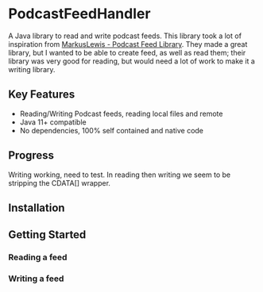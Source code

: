 # PodcastFeedHandler
A Java library to read and write podcast feeds. This library took a lot of inspiration from [MarkusLewis - Podcast Feed Library](https://github.com/MarkusLewis/Podcast-Feed-Library). They made a great library, but I wanted to be able to create feed, as well as read them; their library was very good for reading, but would need a lot of work to make it a writing library.

## Key Features
* Reading/Writing Podcast feeds, reading local files and remote
* Java 11+ compatible
* No dependencies, 100% self contained and native code

## Progress
Writing working, need to test. In reading then writing we seem to be stripping the CDATA[] wrapper.

## Installation


## Getting Started
### Reading a feed

### Writing a feed